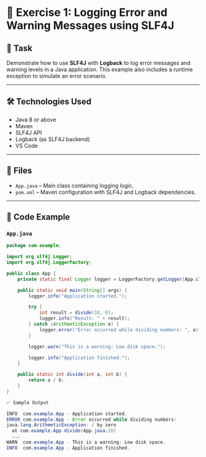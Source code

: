 # 📝 Exercise 1: Logging Error and Warning Messages using SLF4J

## 📘 Task

Demonstrate how to use **SLF4J** with **Logback** to log error messages and warning levels in a Java application. This example also includes a runtime exception to simulate an error scenario.

---

## 🛠 Technologies Used

- Java 8 or above
- Maven
- SLF4J API
- Logback (as SLF4J backend)
- VS Code

---

## 📂 Files

- `App.java` – Main class containing logging logic.
- `pom.xml` – Maven configuration with SLF4J and Logback dependencies.

---

## 🔢 Code Example

### `App.java`

```java
package com.example;

import org.slf4j.Logger;
import org.slf4j.LoggerFactory;

public class App {
    private static final Logger logger = LoggerFactory.getLogger(App.class);

    public static void main(String[] args) {
        logger.info("Application started.");

        try {
            int result = divide(10, 0);
            logger.info("Result: " + result);
        } catch (ArithmeticException e) {
            logger.error("Error occurred while dividing numbers: ", e);
        }

        logger.warn("This is a warning: Low disk space.");

        logger.info("Application finished.");
    }

    public static int divide(int a, int b) {
        return a / b;
    }
}

✅ Sample Output

INFO  com.example.App - Application started.
ERROR com.example.App - Error occurred while dividing numbers:
java.lang.ArithmeticException: / by zero
  at com.example.App.divide(App.java:20)
  ...
WARN  com.example.App - This is a warning: Low disk space.
INFO  com.example.App - Application finished.

